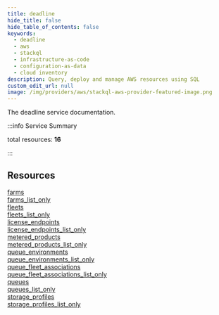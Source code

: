 ```yaml
---
title: deadline
hide_title: false
hide_table_of_contents: false
keywords:
  - deadline
  - aws
  - stackql
  - infrastructure-as-code
  - configuration-as-data
  - cloud inventory
description: Query, deploy and manage AWS resources using SQL
custom_edit_url: null
image: /img/providers/aws/stackql-aws-provider-featured-image.png
---
```


The deadline service documentation.

:::info Service Summary

<div class="row">
<div class="providerDocColumn">
<span>total resources:&nbsp;<b>16</b></span><br />
</div>
</div>

:::

## Resources
<div class="row">
<div class="providerDocColumn">
<a href="/providers/aws/deadline/farms/">farms</a><br />
<a href="/providers/aws/deadline/farms_list_only/">farms_list_only</a><br />
<a href="/providers/aws/deadline/fleets/">fleets</a><br />
<a href="/providers/aws/deadline/fleets_list_only/">fleets_list_only</a><br />
<a href="/providers/aws/deadline/license_endpoints/">license_endpoints</a><br />
<a href="/providers/aws/deadline/license_endpoints_list_only/">license_endpoints_list_only</a><br />
<a href="/providers/aws/deadline/metered_products/">metered_products</a><br />
<a href="/providers/aws/deadline/metered_products_list_only/">metered_products_list_only</a>
</div>
<div class="providerDocColumn">
<a href="/providers/aws/deadline/queue_environments/">queue_environments</a><br />
<a href="/providers/aws/deadline/queue_environments_list_only/">queue_environments_list_only</a><br />
<a href="/providers/aws/deadline/queue_fleet_associations/">queue_fleet_associations</a><br />
<a href="/providers/aws/deadline/queue_fleet_associations_list_only/">queue_fleet_associations_list_only</a><br />
<a href="/providers/aws/deadline/queues/">queues</a><br />
<a href="/providers/aws/deadline/queues_list_only/">queues_list_only</a><br />
<a href="/providers/aws/deadline/storage_profiles/">storage_profiles</a><br />
<a href="/providers/aws/deadline/storage_profiles_list_only/">storage_profiles_list_only</a>
</div>
</div>